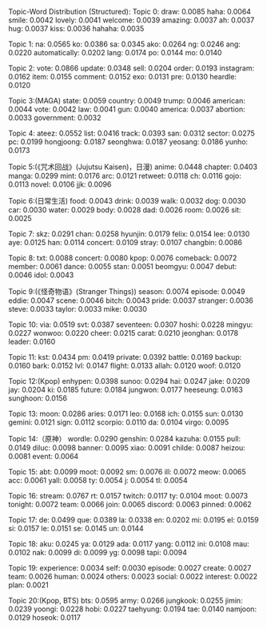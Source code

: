 
Topic-Word Distribution (Structured):
Topic 0:
  draw: 0.0085
  haha: 0.0064
  smile: 0.0042
  lovely: 0.0041
  welcome: 0.0039
  amazing: 0.0037
  ah: 0.0037
  hug: 0.0037
  kiss: 0.0036
  hahaha: 0.0035

Topic 1:
  na: 0.0565
  ko: 0.0386
  sa: 0.0345
  ako: 0.0264
  ng: 0.0246
  ang: 0.0220
  automatically: 0.0202
  lang: 0.0174
  po: 0.0144
  mo: 0.0140

Topic 2:
  vote: 0.0866
  update: 0.0348
  sell: 0.0204
  order: 0.0193
  instagram: 0.0162
  item: 0.0155
  comment: 0.0152
  exo: 0.0131
  pre: 0.0130
  heardle: 0.0120

Topic 3:(MAGA)
  state: 0.0059
  country: 0.0049
  trump: 0.0046
  american: 0.0044
  vote: 0.0042
  law: 0.0041
  gun: 0.0040
  america: 0.0037
  abortion: 0.0033
  government: 0.0032

Topic 4:
  ateez: 0.0552
  list: 0.0416
  track: 0.0393
  san: 0.0312
  sector: 0.0275
  pc: 0.0199
  hongjoong: 0.0187
  seonghwa: 0.0187
  yeosang: 0.0186
  yunho: 0.0173

Topic 5:(《咒术回战》(Jujutsu Kaisen)，日漫)
  anime: 0.0448
  chapter: 0.0403
  manga: 0.0299
  mint: 0.0176
  arc: 0.0121
  retweet: 0.0118
  ch: 0.0116
  gojo: 0.0113
  novel: 0.0106
  jjk: 0.0096

Topic 6:(日常生活)
  food: 0.0043
  drink: 0.0039
  walk: 0.0032
  dog: 0.0030
  car: 0.0030
  water: 0.0029
  body: 0.0028
  dad: 0.0026
  room: 0.0026
  sit: 0.0025

Topic 7:
  skz: 0.0291
  chan: 0.0258
  hyunjin: 0.0179
  felix: 0.0154
  lee: 0.0130
  aye: 0.0125
  han: 0.0114
  concert: 0.0109
  stray: 0.0107
  changbin: 0.0086

Topic 8:
  txt: 0.0088
  concert: 0.0080
  kpop: 0.0076
  comeback: 0.0072
  member: 0.0061
  dance: 0.0055
  stan: 0.0051
  beomgyu: 0.0047
  debut: 0.0046
  idol: 0.0043

Topic 9:(《怪奇物语》(Stranger Things))
  season: 0.0074
  episode: 0.0049
  eddie: 0.0047
  scene: 0.0046
  bitch: 0.0043
  pride: 0.0037
  stranger: 0.0036
  steve: 0.0033
  taylor: 0.0033
  mike: 0.0030

Topic 10:
  via: 0.0519
  svt: 0.0387
  seventeen: 0.0307
  hoshi: 0.0228
  mingyu: 0.0227
  wonwoo: 0.0220
  cheer: 0.0215
  carat: 0.0210
  jeonghan: 0.0178
  leader: 0.0160

Topic 11:
  kst: 0.0434
  pm: 0.0419
  private: 0.0392
  battle: 0.0169
  backup: 0.0160
  bark: 0.0152
  lvl: 0.0147
  flight: 0.0133
  allah: 0.0120
  woof: 0.0120

Topic 12:(Kpop)
  enhypen: 0.0398
  sunoo: 0.0294
  hai: 0.0247
  jake: 0.0209
  jay: 0.0204
  ki: 0.0185
  future: 0.0184
  jungwon: 0.0177
  heeseung: 0.0163
  sunghoon: 0.0156

Topic 13:
  moon: 0.0286
  aries: 0.0171
  leo: 0.0168
  ich: 0.0155
  sun: 0.0130
  gemini: 0.0121
  sign: 0.0112
  scorpio: 0.0110
  da: 0.0104
  virgo: 0.0095

Topic 14:（原神）
  wordle: 0.0290
  genshin: 0.0284
  kazuha: 0.0155
  pull: 0.0149
  diluc: 0.0098
  banner: 0.0095
  xiao: 0.0091
  childe: 0.0087
  heizou: 0.0081
  event: 0.0064

Topic 15:
  abt: 0.0099
  moot: 0.0092
  sm: 0.0076
  ill: 0.0072
  meow: 0.0065
  acc: 0.0061
  yall: 0.0058
  ty: 0.0054
  j: 0.0054
  tl: 0.0054

Topic 16:
  stream: 0.0767
  rt: 0.0157
  twitch: 0.0117
  ty: 0.0104
  moot: 0.0073
  tonight: 0.0072
  team: 0.0066
  join: 0.0065
  discord: 0.0063
  pinned: 0.0062

Topic 17:
  de: 0.0499
  que: 0.0389
  la: 0.0338
  en: 0.0202
  mi: 0.0195
  el: 0.0159
  si: 0.0157
  le: 0.0151
  se: 0.0145
  un: 0.0144

Topic 18:
  aku: 0.0245
  ya: 0.0129
  ada: 0.0117
  yang: 0.0112
  ini: 0.0108
  mau: 0.0102
  nak: 0.0099
  di: 0.0099
  yg: 0.0098
  tapi: 0.0094

Topic 19:
  experience: 0.0034
  self: 0.0030
  episode: 0.0027
  create: 0.0027
  team: 0.0026
  human: 0.0024
  others: 0.0023
  social: 0.0022
  interest: 0.0022
  plan: 0.0021

Topic 20:(Kpop, BTS)
  bts: 0.0595
  army: 0.0266
  jungkook: 0.0255
  jimin: 0.0239
  yoongi: 0.0228
  hobi: 0.0227
  taehyung: 0.0194
  tae: 0.0140
  namjoon: 0.0129
  hoseok: 0.0117

